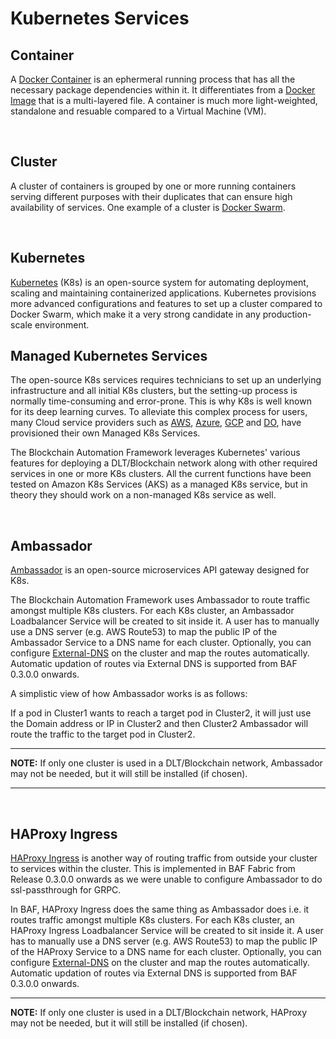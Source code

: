 # **Kubernetes Services** 

## **Container**
A [Docker Container](https://www.docker.com/resources/what-container) is an ephermeral running process that has all the necessary package dependencies within it. It differentiates from a [Docker Image](https://docs.docker.com/v17.09/engine/userguide/storagedriver/imagesandcontainers/#images-and-layers) that is a multi-layered file. A container is much more light-weighted, standalone and resuable compared to a Virtual Machine (VM).  

<br>

## **Cluster**
A cluster of containers is grouped by one or more running containers serving different purposes with their duplicates that can ensure high availability of services. One example of a cluster is [Docker Swarm](https://docs.docker.com/engine/swarm/).

<br>

## **Kubernetes**
[Kubernetes](https://kubernetes.io) (K8s) is an open-source system for automating deployment, scaling and maintaining containerized applications. Kubernetes provisions more advanced configurations and features to set up a cluster compared to Docker Swarm, which make it a very strong candidate in any production-scale environment.

## **Managed Kubernetes Services**
The open-source K8s services requires technicians to set up an underlying infrastructure and all initial K8s clusters, but the setting-up process is normally time-consuming and error-prone. This is why K8s is well known for its deep learning curves. To alleviate this complex process for users, many Cloud service providers such as [AWS](https://aws.amazon.com/eks/), [Azure](https://azure.microsoft.com/en-gb/services/kubernetes-service/), [GCP](https://cloud.google.com/kubernetes-engine/) and [DO](https://cloud.digitalocean.com/kubernetes/), have provisioned their own Managed K8s Services.

The Blockchain Automation Framework leverages Kubernetes' various features for deploying a DLT/Blockchain network along with other required services in one or more K8s clusters. All the current functions have been tested on Amazon K8s Services (AKS) as a managed K8s service, but in theory they should work on a non-managed K8s service as well.

<br>

## **Ambassador**
[Ambassador](https://www.getambassador.io/about/why-ambassador/) is an open-source microservices API gateway designed for K8s.

The Blockchain Automation Framework uses Ambassador to route traffic amongst multiple K8s clusters. For each K8s cluster, an Ambassador Loadbalancer Service will be created to sit inside it. A user has to manually use a DNS server (e.g. AWS Route53) to map the public IP of the Ambassador Service to a DNS name for each cluster. 
Optionally, you can configure [External-DNS](https://github.com/kubernetes-sigs/external-dns) on the cluster and map the routes automatically. Automatic updation of routes via External DNS is supported from BAF 0.3.0.0 onwards. 

A simplistic view of how Ambassador works is as follows:

If a pod in Cluster1 wants to reach a target pod in Cluster2, it will just use the Domain address or IP in Cluster2 and then Cluster2 Ambassador will route the traffic to the target pod in Cluster2.

---
**NOTE:** If only one cluster is used in a DLT/Blockchain network, Ambassador may not be needed, but it will still be installed (if chosen).

---

<br>

## **HAProxy Ingress**
[HAProxy Ingress](https://www.haproxy.com/documentation/hapee/1-9r1/traffic-management/kubernetes-ingress-controller/) is another way of routing traffic from outside your cluster to services within the cluster. This is implemented in BAF Fabric from Release 0.3.0.0 onwards as we were unable to configure Ambassador to do ssl-passthrough for GRPC.

In BAF, HAProxy Ingress does the same thing as Ambassador does i.e. it routes traffic amongst multiple K8s clusters. For each K8s cluster, an HAProxy Ingress Loadbalancer Service will be created to sit inside it. A user has to manually use a DNS server (e.g. AWS Route53) to map the public IP of the HAProxy Service to a DNS name for each cluster. 
Optionally, you can configure [External-DNS](https://github.com/kubernetes-sigs/external-dns) on the cluster and map the routes automatically. Automatic updation of routes via External DNS is supported from BAF 0.3.0.0 onwards. 

---
**NOTE:** If only one cluster is used in a DLT/Blockchain network, HAProxy may not be needed, but it will still be installed (if chosen).

